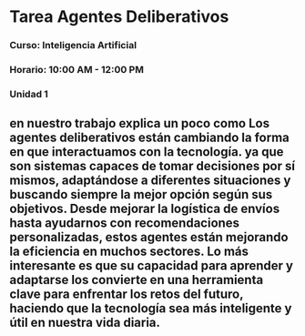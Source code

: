 # Tarea Agentes Deliberativos

### Curso: Inteligencia Artificial
### Horario: 10:00 AM - 12:00 PM
### Unidad 1 

## en nuestro trabajo explica un poco como Los agentes deliberativos están cambiando la forma en que interactuamos con la tecnología. ya que son sistemas capaces de tomar decisiones por sí mismos, adaptándose a diferentes situaciones y buscando siempre la mejor opción según sus objetivos. Desde mejorar la logística de envíos hasta ayudarnos con recomendaciones personalizadas, estos agentes están mejorando la eficiencia en muchos sectores. Lo más interesante es que su capacidad para aprender y adaptarse los convierte en una herramienta clave para enfrentar los retos del futuro, haciendo que la tecnología sea más inteligente y útil en nuestra vida diaria.
